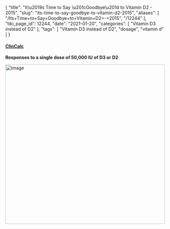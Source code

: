 {
    "title": "It\u2019s Time to Say \u201cGoodbye\u201d to Vitamin D2 - 2015",
    "slug": "its-time-to-say-goodbye-to-vitamin-d2-2015",
    "aliases": [
        "/Its+Time+to+Say+Goodbye+to+Vitamin+D2+-+2015",
        "/12244"
    ],
    "tiki_page_id": 12244,
    "date": "2021-01-20",
    "categories": [
        "Vitamin D3 instead of D2"
    ],
    "tags": [
        "Vitamin D3 instead of D2",
        "dosage",
        "vitamin d"
    ]
}


#### [ClinCalc](https://clincalc.com/blog/2015/07/vitamin-d2-ergocalciferol-vs-d3-cholecalciferol/)

 **Responses to a single dose of 50,000 IU of D3 or D2** 

<img src="https://d1bk1kqxc0sym.cloudfront.net/attachments/png/time-to-say-goodby.png" alt="image" width="500">